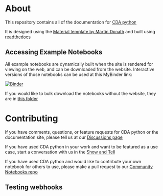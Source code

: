 # About

This repository contains all of the documentation for [CDA python](https://github.com/CancerDataAggregator/cda-python)

It is designed using the [Material template by Martin Donath](https://squidfunk.github.io/mkdocs-material/) and built using [readthedocs](https://readthedocs.org/)

## Accessing Example Notebooks

All example notebooks are dynamically built when the site is rendered for viewing on the web, and can be downloaded from the website.
Interactive versions of those notebooks can be used at this MyBinder link:

[![Binder](https://mybinder.org/badge_logo.svg)](https://mybinder.org/v2/gh/CancerDataAggregator/readthedocs/HEAD?labpath=docs%2FExamples%2FWelcome.ipynb)

If you would like to bulk download the notebooks without the website, they are in [this folder](https://github.com/CancerDataAggregator/readthedocs/tree/main/docs/Examples)

# Contributing

If you have comments, questions, or feature requests for CDA python or the documentation site, please tell us at our [Discussions page](https://github.com/CancerDataAggregator/readthedocs/discussions)

If you have used CDA python in your work and want to be featured as a use case, start a conversation with us in the [Show and Tell](https://github.com/CancerDataAggregator/readthedocs/discussions/categories/show-and-tell)

If you have used CDA python and would like to contribute your own notebook for others to use, please make a pull request to our [Community Notebooks repo](https://github.com/CancerDataAggregator/Community-Notebooks)


## Testing webhooks
